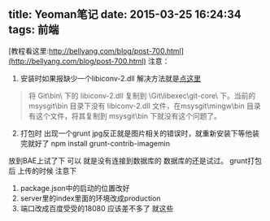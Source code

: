 title: Yeoman笔记
date: 2015-03-25 16:24:34
tags: 前端
---
[教程看这里:http://bellyang.com/blog/post-700.html](http://bellyang.com/blog/post-700.html)
注意：
1. 安装时如果报缺少一个libiconv-2.dll
解决方法就是[点这里](http://lzw.me/a/git-libiconv-2-dll.html)
>将 Git\bin\ 下的 libiconv-2.dll 复制到 \Git\libexec\git-core\ 下。当前的 msysgit\bin 目录下没有 libiconv-2.dll 文件，在msysgit\mingw\bin 目录有这个文件，将其复制到 msysgit\bin 下就没有这个问题了。


2. 打包时 出现一个grunt jpg反正就是图片相关的错误时，就重新安装下等他装完就好了
       npm install grunt-contrib-imagemin

放到BAE上试了下 可以 就是没有连接到数据库的  数据库的还是试过。
grunt打包后 上传的时候 注意下
1. package.json中的启动的位置改好
2. server里的index里面的环境改成production
3. 端口改成百度受受的18080
应该差不多了 就这些